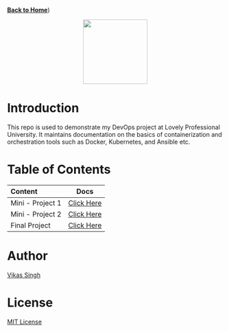[**Back to Home**](https://github.com/xanderbilla/ExamPrep-AWS/blob/main/README.md))

<center>
<img src='https://seeklogo.com/images/D/devops-logo-CDF1353483-seeklogo.com.png' height=150/>
</center>

# Introduction

This repo is used to demonstrate my DevOps project at Lovely Professional University. It maintains documentation on the basics of containerization and orchestration tools such as Docker, Kubernetes, and Ansible etc.

# Table of Contents

| Content          | Docs               | 
| :--------------- | :----------------: | 
| Mini - Project 1 | [Click Here](https://github.com/xanderbilla/ExamPrep-AWS/blob/main/__Docs/K8s/pages/README.md)|
| Mini - Project 2 | [Click Here](https://github.com/xanderbilla/ExamPrep-AWS/blob/main/__Docs/K8s/pages/README.md)|
| Final Project    | [Click Here](https://github.com/xanderbilla/ExamPrep-AWS/blob/main/__Docs/K8s/pages/README.md)|


# Author

[Vikas Singh](https://xanderbilla.com)

# License

[MIT License](https://github.com/xanderbilla/ExamPrep-Workspace/blob/main/LICENSE)